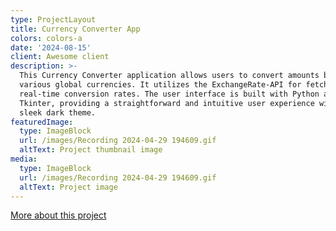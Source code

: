 ```yaml
---
type: ProjectLayout
title: Currency Converter App
colors: colors-a
date: '2024-08-15'
client: Awesome client
description: >-
  This Currency Converter application allows users to convert amounts between
  various global currencies. It utilizes the ExchangeRate-API for fetching
  real-time conversion rates. The user interface is built with Python and
  Tkinter, providing a straightforward and intuitive user experience with a
  sleek dark theme.
featuredImage:
  type: ImageBlock
  url: /images/Recording 2024-04-29 194609.gif
  altText: Project thumbnail image
media:
  type: ImageBlock
  url: /images/Recording 2024-04-29 194609.gif
  altText: Project image
---
```

[More about this project](https://github.com/vox-hunter/Currency-Converter)
